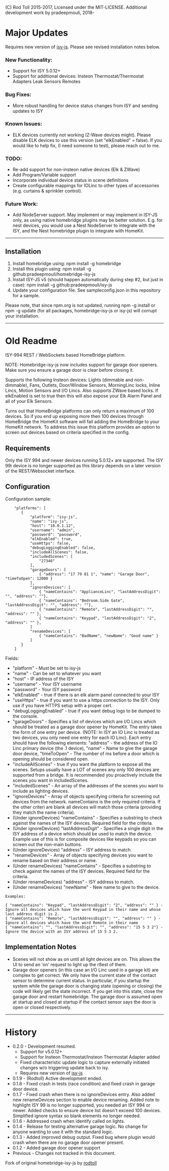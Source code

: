 (C) Rod Toll 2015-2017, Licensed under the MIT-LICENSE. Additional development work by pradeepmouli, 2018-

# Major Updates

Requires new version of [isy-js](https://github.com/pradeepmouli/isy-js.git). Please see revised installation notes below.

### New Functionality:

- Support for ISY 5.0.12+
- Support for additional devices:
     Insteon Thermostat/Thermostat Adapters
     Leak Sensors
     Remotes

### Bug Fixes:

- More robust handling for device status changes from ISY and sending updates to ISY

### Known Issues:

- ELK devices currently not working (Z-Wave devices might). Please disable ELK devices to use this version (set "elkEnabled" = false). If you would like to help fix, (I need someone to test), please reach out to me.

### TODO:

- Re-add support for non-insteon native devices (Elk & ZWave)
- Add Program/Variable support
- Incorporate individual device status in scene definitions
- Create configurable mappings for IOLinc to other types of accessories (e.g. curtains & sprinkler control).

### Future Work:

- Add NodeServer support. May implement or may implement in ISY-JS only, as using native homebridge plugins may be better solution. E.g. for nest devices, you would use a Nest NodeServer to integrate with the ISY, and the Nest homebridge plugin to integrate with HomeKit.

-----------

## Installation

1. Install homebridge using: npm install -g homebridge
2. Install this plugin using: npm install -g github:pradeepmouli/homebridge-isy-js
3. Install ISY-JS v5 (should happen automatically during step #2, but just in case): npm install -g github:pradeepmouli/isy-js
4. Update your configuration file. See sampleconfig.json in this repository for a sample.

Please note, that since npm.org is not updated, running npm -g install or npm -g update (for all packages, homebridge-isy-js or isy-js) will corrupt your installation.

--------

# Old Readme

ISY-994 REST / WebSockets based HomeBridge platform.

NOTE: Homebridge-isy-js now includes support for garage door openers. Make sure you ensure a garage door is clear before closing it.

Supports the following Insteon devices: Lights (dimmable and non-dimmable), Fans, Outlets, Door/Window Sensors, MorningLinc locks, Inline Lincs, Motion Sensors and I/O Lincs.
Also supports ZWave based locks. If elkEnabled is set to true then this will also expose your Elk Alarm Panel and all of your Elk Sensors.

Turns out that HomeBridge platforms can only return a maximum of 100 devices. So if you end up exposing more then 100 devices through HomeBridge the HomeKit
software will fail adding the HomeBridge to your HomeKit network. To address this issue this platform provides an option to screen out devices based on
criteria specified in the config.

## Requirements

Only the ISY 994 and newer devices running 5.0.12+ are supported. The ISY 99i device is no longer supported as this library depends on a later version of the REST/Websocket interface.

## Configuration

Configuration sample:

 ```
     "platforms": [
        {
            "platform": "isy-js",
            "name": "isy-js",
            "host": "10.0.1.12",
            "username": "admin",
            "password": "password",
            "elkEnabled": true,
            "useHttps": false,
            "debugLoggingEnabled": false,
            "includeAllScenes": false,
            "includedScenes": [
                "27346"
            ],
            "garageDoors": [
                { "address": "17 79 81 1", "name": "Garage Door", "timeToOpen": 12000 }
            ],
            "ignoreDevices": [
                { "nameContains": "ApplianceLinc", "lastAddressDigit": "", "address": ""},
                { "nameContains": "Bedroom.Side Gate", "lastAddressDigit": "", "address": ""},
                { "nameContains": "Remote", "lastAddressDigit": "", "address": "" },
                { "nameContains": "Keypad", "lastAddressDigit": "2", "address": "" },
            ]
            "renameDevices": [
                { "nameContains": "BadName", "newName": "Good name" }
            ]
        }
     ]
```

Fields:
* "platform" - Must be set to isy-js
* "name" - Can be set to whatever you want
* "host" - IP address of the ISY
* "username" - Your ISY username
* "password" - Your ISY password
* "elkEnabled" - true if there is an elk alarm panel connected to your ISY
* "useHttps" - true if you want to use a https connection to the ISY. Only use if you have HTTPS setup with a proper cert.
* "debugLoggingEnabled" - true if you want debug logs to be dumped to the console.
* "garageDoors" - Specifies a list of devices which are I/O Lincs which should be treated as a garage door opener by HomeKit. The entry takes the form of one entry per device. (NOTE: In ISY an IO Linc is treated as two devices, you only need one entry for each IO Linc).
Each entry should have the following elements: "address" - the address of the IO Linc primary device (the .1 device), "name" - Name to give the garage door device, "timeToOpen" - The number of ms before a door which is opening should be considered open.
* "includeAllScenes" - true if you want the platform to expose all the scenes. Setups usually have a LOT of scenes any only 100 devices are supported from a bridge. It is recommended you proactively include the scenes you want in includedScenes.
* "includedScenes" - An array of the addresses of the scenes you want to include as lighting devices.
* "ignoreDevices" - Array of objects specifying criteria for screening out devices from the network. nameContains is the only required criteria. If the other criteri are blank all devices will match those criteria (providing they match the name criteria).
* (Under ignoreDevices) "nameContains" - Specifies a substring to check against the names of the ISY devices. Required field for the criteria.
* (Under ignoreDevices) "lastAddressDigit" - Specifies a single digit in the ISY address of a device which should be used to match the device. Example use of this is for composite devices like keypads so you can screen out the non-main buttons.
* (Under ignoreDevices) "address" - ISY address to match.
* "renameDevices" - Array of objects specifying devices you want to rename based on their address or name.
* (Under renameDevices) "nameContains" - Specifies a substring to check against the names of the ISY devices. Required field for the criteria.
* (Under renameDevices) "address" - ISY address to match.
* (Under renameDevices) "newName" - New name to give to the device.

```
Examples:

{ "nameContains": "Keypad", "lastAddressDigit": "2", "address": "" } - Ignore all devices which have the word Keypad in their name and whose last address digit is 2.
{ "nameContains": "Remote", "lastAddressDigit": "", "address": "" } - Ignore all devices which have the word Remote in their name
{ "nameContains": "", "lastAddressDigit": "", "address": "15 5 3 2"} - Ignore the device with an ISY address of 15 5 3 2.
```

## Implementation Notes

* Scenes will not show as on until all light devices are on. This allows the UI to send an 'on' request to light up the rßest of them.
* Garage door openers (in this case an I/O Linc used in a garage kit) are complex to get correct. We only have the current state of the contact
 sensor to determine current status. In particular, if you startup the system while the garage door is changing state (opening or closing)
 the code will likely get the state incorrect. If you get into this state, close the garage door and restart homebridge. The garage door is assumed open at startup and closed at startup if the contact sensor
 says the door is open or closed respectively.

-----------

# History

 * 0.2.0 - Development resumed.
    - Support for v5.0.12+
    - Support for Insteon Thermostat/Insteon Thermostat Adapter added
    - Fixed characteristic update logic to capture externally initiated changes w/o triggering update back to isy.
    - Requires new version of [isy-js](https://github.com/pradeepmouli/isy-js.git)
 * 0.1.9 - (Rodtoll) Active development ended.
 * 0.1.8 - Fixed crash in tests (race condition) and fixed crash in garage door device.
 * 0.1.7 - Fixed crash when there is no ignoreDevices entry. Also added new renameDevices section to enable device renaming. Added note to highlight ISY 99 is no longer supported, you needed an ISY 994 or newer. Added checks to ensure device list doesn't exceed 100 devices. Simplified ignore syntax so blank elements no longer needed.
 * 0.1.6 - Addressed crash when identify called on lights.
 * 0.1.4 - Release for testing alternative garage logic. No change for anyone wanting to use it with the standard logic.
 * 0.1.3 - Added improved debug output. Fixed bug where plugin would crash when there are no garage door opener present.
 * 0.1.2 - Added garage door opener support
 * Previous - Changes not tracked in this document.

 Fork of original homebridge-isy-js by [rodtoll](https://github.com/rodtoll/homebridge-isy-js.git)
